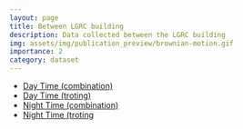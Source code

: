 ```yaml
---
layout: page
title: Between LGRC building
description: Data collected between the LGRC building
img: assets/img/publication_preview/brownian-motion.gif
importance: 2
category: dataset
---
```


- [Day Time (combination)](https://drive.google.com/file/d/1ik_XYbhM6yClPClOhmUNeao4b0g4P_O3/view?usp=sharing)
- [Day Time (troting)](https://drive.google.com/file/d/1SFNW2phfuOkcpBhgYwXKNd75qYzJgwZf/view?usp=drive_link)
- [Night Time (combination)](https://drive.google.com/file/d/1giL7gv05E6ZucFAwp9krBWy7YavzeUNu/view?usp=drive_link)
- [Night Time (troting](https://drive.google.com/file/d/1eH5JXFZtxLYFniomFzoFP9BwVGF-kygY/view?usp=drive_link)
